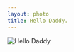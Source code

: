 ```yaml
---
layout: photo
title: Hello Daddy.
---
```


![Hello Daddy]({{site.baseurl}}/pictures/2014-04-18-Hello-Daddy/2014-04-18-Hello-Daddy_medium.jpg)